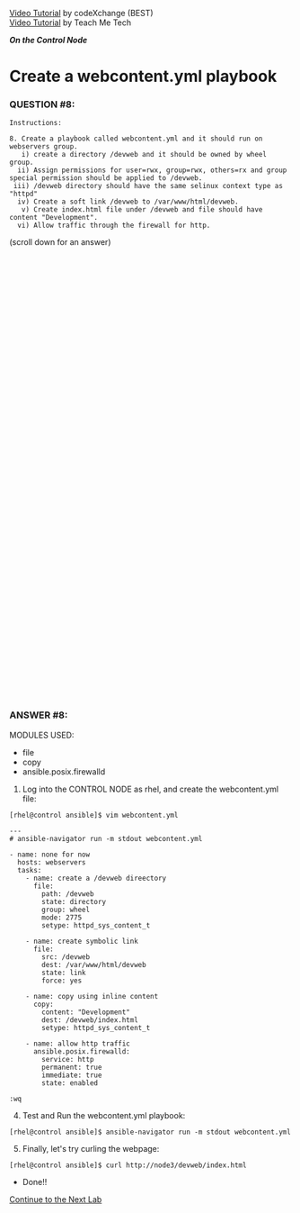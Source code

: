 <a href="https://www.youtube.com/watch?v=Vyz7fXAfGmc&list=PLL_setXLS0tiYMipvQI4oUGkJwhOhn42J&index=8">Video Tutorial</a> by codeXchange (BEST) \
<a href="https://www.youtube.com/watch?v=R0_McnbEecA&list=PLYB6dfdhWDePZf4fd4YgGGtSX_vHKv5vz&index=10">Video Tutorial</a> by Teach Me Tech

***On the Control Node***

# Create a webcontent.yml playbook
### QUESTION #8:
```
Instructions:

8. Create a playbook called webcontent.yml and it should run on webservers group.
   i) create a directory /devweb and it should be owned by wheel group.
  ii) Assign permissions for user=rwx, group=rwx, others=rx and group special permission should be applied to /devweb.
 iii) /devweb directory should have the same selinux context type as "httpd"
  iv) Create a soft link /devweb to /var/www/html/devweb.
   v) Create index.html file under /devweb and file should have content "Development".
  vi) Allow traffic through the firewall for http.

```

(scroll down for an answer)
<br/><br/><br/><br/><br/><br/><br/><br/><br/><br/><br/><br/><br/><br/><br/><br/><br/><br/><br/><br/><br/><br/><br/><br/>
<br/><br/><br/><br/><br/><br/><br/><br/><br/><br/><br/><br/><br/><br/><br/><br/><br/><br/><br/><br/><br/><br/><br/><br/>

### ANSWER #8:
MODULES USED:
- file
- copy
- ansible.posix.firewalld

1) Log into the CONTROL NODE as rhel, and create the webcontent.yml file:
```
[rhel@control ansible]$ vim webcontent.yml

---
# ansible-navigator run -m stdout webcontent.yml

- name: none for now
  hosts: webservers
  tasks:
    - name: create a /devweb direectory
      file:
        path: /devweb
        state: directory
        group: wheel
        mode: 2775
        setype: httpd_sys_content_t

    - name: create symbolic link
      file:
        src: /devweb
        dest: /var/www/html/devweb
        state: link
        force: yes
    
    - name: copy using inline content
      copy:
        content: "Development"
        dest: /devweb/index.html
        setype: httpd_sys_content_t
    
    - name: allow http traffic
      ansible.posix.firewalld:
        service: http
        permanent: true
        immediate: true
        state: enabled

:wq
```

4) Test and Run the webcontent.yml playbook:
```
[rhel@control ansible]$ ansible-navigator run -m stdout webcontent.yml
```

5) Finally, let's try curling the webpage:
```
[rhel@control ansible]$ curl http://node3/devweb/index.html
```

* Done!!

[Continue to the Next Lab](09_hwreport_yml_(HARD).md)
